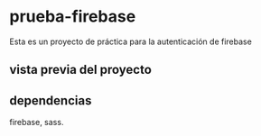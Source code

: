 # prueba-firebase

Esta es un proyecto de práctica para la autenticación de firebase

## vista previa del proyecto


## dependencias

firebase, sass.